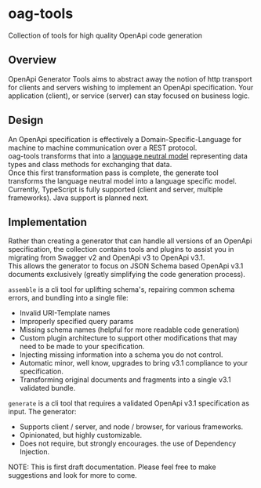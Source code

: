 # oag-tools

Collection of tools for high quality OpenApi code generation

## Overview

OpenApi Generator Tools aims to abstract away the notion of http transport for clients and servers wishing to implement an OpenApi specification.
Your application (client), or service (server) can stay focused on business logic.

## Design

An OpenApi specification is effectively a Domain-Specific-Language for machine to machine communication over a REST protocol.  
oag-tools transforms that into a [language neutral model](oag-shared/src/lang-neutral/ReadMe.md) representing data types and class methods for exchanging that data.  
Once this first transformation pass is complete, the generate tool transforms the language neutral model into a language specific model.
Currently, TypeScript is fully supported (client and server, multiple frameworks). Java support is planned next.

## Implementation

Rather than creating a generator that can handle all versions of an OpenApi specification, the collection
contains tools and plugins to assist you in migrating from Swagger v2 and OpenApi v3 to OpenApi v3.1.  
This allows the generator to focus on JSON Schema based OpenApi v3.1 documents exclusively (greatly simplifying the code generation process).

`assemble` is a cli tool for uplifting schema's, repairing common schema errors, and bundling into a single file:

* Invalid URI-Template names
* Improperly specified query params
* Missing schema names (helpful for more readable code generation)
* Custom plugin architecture to support other modifications that may need to be made to your specification.
* Injecting missing information into a schema you do not control.
* Automatic minor, well know, upgrades to bring v3.1 compliance to your specification.
* Transforming original documents and fragments into a single v3.1 validated bundle.

`generate` is a cli tool that requires a validated OpenApi v3.1 specification as input.
The generator:

* Supports client / server, and node / browser, for various frameworks.
* Opinionated, but highly customizable.
* Does not require, but strongly encourages. the use of Dependency Injection.

NOTE:
This is first draft documentation. Please feel free to make suggestions and look for more to come.
